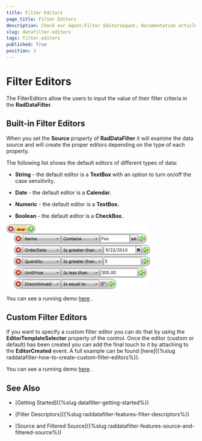 ```yaml
---
title: Filter Editors
page_title: Filter Editors
description: Check our &quot;Filter Editors&quot; documentation article for the RadDataFilter {{ site.framework_name }} control.
slug: datafilter-editors
tags: filter,editors
published: True
position: 3
---
```


# Filter Editors



The FilterEditors allow the users to input the value of their filter criteria in the __RadDataFilter__.

## Built-in Filter Editors

When you set the __Source__ property of __RadDataFilter__ it will examine the data source and will create the proper editors depending on the type of each property.

The following list shows the default editors of different types of data:

* __String__ - the default editor is a __TextBox__ with an option to turn on/off the case sensitivity.

* __Date__ - the default editor is a __Calendar.__

* __Numeric__ - the default editor is a __TextBox.__

* __Boolean__ - the default editor is a __CheckBox.__

 ![{{ site.framework_name }} RadDataFilter All Default Editors](images/RadDataFilter_Features_FilterEditors_01.png)

You can see a running demo [here](https://demos.telerik.com/silverlight/#DataFilter/DefaultEditors)
          . 

## Custom Filter Editors

If you want to specify a custom filter editor you can do that by using the __EditorTemplateSelector__ property of the control. Once the editor (custom or default) has been created you can add the final touch to it by attaching to the __EditorCreated__ event. A full example can be found [here]({%slug raddatafilter-how-to-create-custom-filter-editors%}).

You can see a running demo [here](https://demos.telerik.com/silverlight/#DataFilter/CustomEditors)
          . 

## See Also

 * [Getting Started]({%slug datafilter-getting-started%})

 * [Filter Descriptors]({%slug raddatafilter-features-filter-descriptors%})

 * [Source and Filtered Source]({%slug raddatafilter-features-source-and-filtered-source%})
